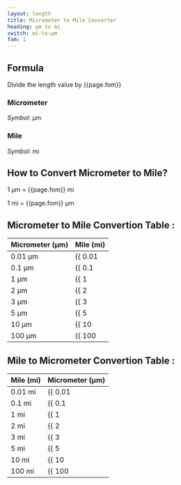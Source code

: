```yaml
---
layout: length
title: Micrometer to Mile Converter
heading: μm to mi
switch: mi-to-μm
fom: 1
---
```


## Formula
Divide the length value by {{page.fom}}

### Micrometer
*Symbol*: μm

### Mile
*Symbol*: mi

## How to Convert Micrometer to Mile?
1 μm = {{page.fom}} mi

1 mi = {{page.fom}} μm

## Micrometer to Mile Convertion Table :

| Micrometer (μm) | Mile (mi) |
| ---- | ---- |
| 0.01 μm | {{ 0.01 | divided_by: page.fom | round: 5 }} mi |
| 0.1 μm | {{ 0.1 | divided_by: page.fom | round: 5 }} mi |
| 1 μm | {{ 1 | divided_by: page.fom | round: 5 }} mi |
| 2 μm | {{ 2 | divided_by: page.fom | round: 5 }} mi |
| 3 μm | {{ 3 | divided_by: page.fom | round: 5 }} mi |
| 5 μm | {{ 5 | divided_by: page.fom | round: 5 }} mi |
| 10 μm | {{ 10 | divided_by: page.fom | round: 5 }} mi |
| 100 μm | {{ 100 | divided_by: page.fom | round: 5 }} mi |

## Mile to Micrometer Convertion Table :

| Mile (mi) | Micrometer (μm) |
| ---- | ---- |
| 0.01 mi | {{ 0.01 | times: page.fom | round: 5 }} μm |
| 0.1 mi | {{ 0.1 | times: page.fom | round: 5 }} μm |
| 1 mi | {{ 1 | times: page.fom | round: 5 }} μm |
| 2 mi | {{ 2 | times: page.fom | round: 5 }} μm |
| 3 mi | {{ 3 | times: page.fom | round: 5 }} μm |
| 5 mi | {{ 5 | times: page.fom | round: 5 }} μm |
| 10 mi | {{ 10 | times: page.fom | round: 5 }} μm |
| 100 mi | {{ 100 | times: page.fom | round: 5 }} μm |

<script>
selectInput[1].selected = true
selectOutput[9].selected = true
</script>
